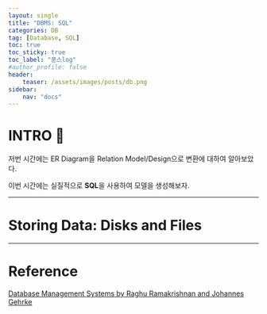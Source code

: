 ```yaml
---
layout: single
title: "DBMS: SQL"
categories: DB
tag: [Database, SQL]
toc: true
toc_sticky: true
toc_label: "쭌스log"
#author_profile: false
header:
    teaser: /assets/images/posts/db.png
sidebar:
    nav: "docs"
---
```


# INTRO 🙌
저번 시간에는 ER Diagram을 Relation Model/Design으로 변환에 대하여 알아보았다.

이번 시간에는 실질적으로 **SQL**을 사용하여 모델을 생성해보자.

****
# Storing Data: Disks and Files

****
# Reference 
[Database Management Systems by Raghu Ramakrishnan and Johannes Gehrke](https://pages.cs.wisc.edu/~dbbook/)
